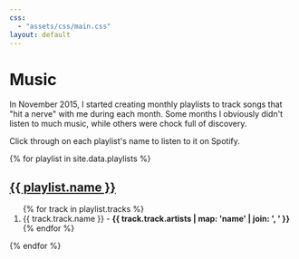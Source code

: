 ```yaml
---
css:
  - "assets/css/main.css"
layout: default
---
```


# Music

In November 2015, I started creating monthly playlists to track songs that "hit a nerve" with me during each month. Some months I obviously didn't listen to much music, while others were chock full of discovery.

Click through on each playlist's name to listen to it on Spotify.

{% for playlist in site.data.playlists %}
<h2><a href="{{ playlist.external_urls.spotify }}">{{ playlist.name }}</a></h2>
<ol>
  {% for track in playlist.tracks %}
  <!-- <li>{{ track.track.name }}<br><strong>{{ track.track.artists.first.name }}</strong> - {{ track.track.album.name }}</li> -->
  <li>{{ track.track.name }} - <strong>{{ track.track.artists | map: 'name' | join: ', ' }}</strong></li>
  {% endfor %}
</ol>
{% endfor %}
